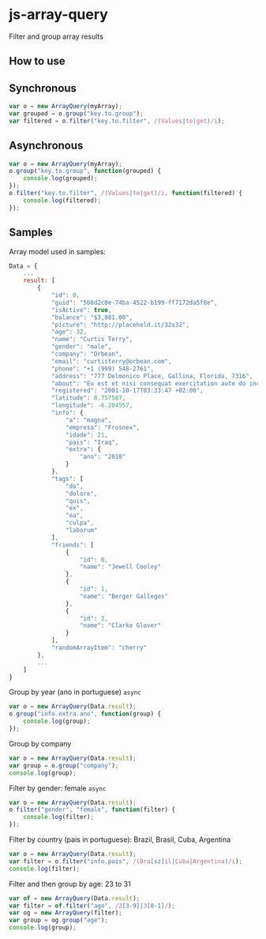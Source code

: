 js-array-query
==============

Filter and group array results


How to use
----------

## Synchronous
```javascript
var o = new ArrayQuery(myArray);
var grouped = o.group("key.to.group");
var filtered = o.filter("key.to.filter", /(Values|to|get)/i);
```

## Asynchronous
```javascript
var o = new ArrayQuery(myArray);
o.group("key.to.group", function(grouped) {
	console.log(grouped);
});
o.filter("key.to.filter", /(Values|to|get)/i, function(filtered) {
	console.log(filtered);
});
```

Samples
-------
Array model used in samples:
```javascript
Data = {
	...
	result: [
		{
			"id": 0,
			"guid": "566d2c0e-74ba-4522-b199-ff7172da5f8e",
			"isActive": true,
			"balance": "$3,081.00",
			"picture": "http://placehold.it/32x32",
			"age": 32,
			"name": "Curtis Terry",
			"gender": "male",
			"company": "Orbean",
			"email": "curtisterry@orbean.com",
			"phone": "+1 (999) 548-2761",
			"address": "777 Delmonico Place, Gallina, Florida, 7316",
			"about": "Eu est et nisi consequat exercitation aute do incididunt sit nulla nulla consectetur excepteur tempor. Officia tempor sint eu nulla culpa amet veniam consequat culpa enim reprehenderit minim consectetur. Consectetur irure quis proident reprehenderit ullamco. Veniam officia exercitation ullamco labore aliquip.\r\n",
			"registered": "2001-10-17T03:33:47 +02:00",
			"latitude": 8.757587,
			"longitude": -6.204557,
			"info": {
				"a": "magna",
				"empresa": "Frosnex",
				"idade": 21,
				"pais": "Iraq",
				"extra": {
				    "ano": "2010"
				}
			},
			"tags": [
				"do",
				"dolore",
				"quis",
				"ex",
				"ea",
				"culpa",
				"laborum"
			],
			"friends": [
				{
					"id": 0,
					"name": "Jewell Cooley"
				},
				{
					"id": 1,
					"name": "Berger Gallegos"
				},
				{
					"id": 2,
					"name": "Clarke Glover"
				}
			],
			"randomArrayItem": "cherry"
		},
		...
	]
}
```

Group by year (ano in portuguese) `async`
```javascript
var o = new ArrayQuery(Data.result);
o.group("info.extra.ano", function(group) {
	console.log(group);
});
```

Group by company
```javascript
var o = new ArrayQuery(Data.result);
var group = o.group("company");
console.log(group);
```

Filter by gender: female `async`
```javascript
var o = new ArrayQuery(Data.result);
o.filter("gender", "female", function(filter) {
	console.log(filter);
});
```

Filter by country (pais in portuguese): Brazil, Brasil, Cuba, Argentina 
```javascript
var o = new ArrayQuery(Data.result);
var filter = o.filter("info.pais", /(Bra[sz]il|Cuba|Argentina)/i);
console.log(filter);
```

Filter and then group by age: 23 to 31
```javascript
var of = new ArrayQuery(Data.result);
var filter = of.filter("age", /2[3-9]|3[0-1]/);
var og = new ArrayQuery(filter);
var group = og.group("age");
console.log(group);
```
